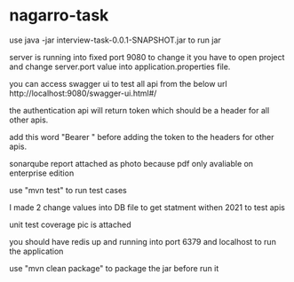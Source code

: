 # nagarro-task


use java -jar interview-task-0.0.1-SNAPSHOT.jar to run jar

server is running into fixed port 9080 to change it you have to open project and change server.port value into application.properties file.

you can access swagger ui to test all api from the below url 
http://localhost:9080/swagger-ui.html#/

the authentication api will return token which should be a header for all other apis.

add this word "Bearer " before adding the token to the headers for other apis.

sonarqube report attached as photo because pdf only avaliable on enterprise edition

use "mvn test" to run test cases 


I made 2 change values into DB file to get statment withen 2021 to test apis


unit test coverage pic is attached

you should have redis up and running into port 6379 and localhost to run the application

use "mvn clean package" to package the jar before run it